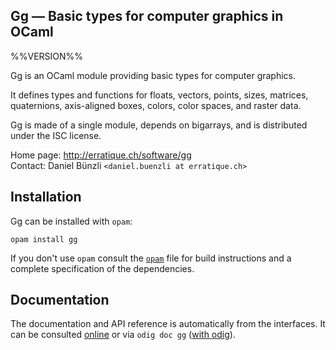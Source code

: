 Gg — Basic types for computer graphics in OCaml
-------------------------------------------------------------------------------
%%VERSION%%

Gg is an OCaml module providing basic types for computer graphics.

It defines types and functions for floats, vectors, points, sizes,
matrices, quaternions, axis-aligned boxes, colors, color spaces, and
raster data.

Gg is made of a single module, depends on bigarrays, and is
distributed under the ISC license.

Home page: http://erratique.ch/software/gg  
Contact: Daniel Bünzli `<daniel.buenzli at erratique.ch>`

## Installation

Gg can be installed with `opam`:

    opam install gg

If you don't use `opam` consult the [`opam`](opam) file for build
instructions and a complete specification of the dependencies.

## Documentation

The documentation and API reference is automatically from the interfaces.
It can be consulted [online][doc] or via `odig doc gg` ([with odig](http://erratique.ch/software/odig)).

[doc]: http://erratique.ch/software/gg/doc/Gg
